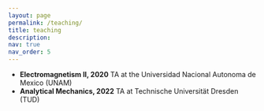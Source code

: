 ```yaml
---
layout: page
permalink: /teaching/
title: teaching
description:
nav: true
nav_order: 5
---
```


+ **Electromagnetism II, 2020** TA at the Universidad Nacional Autonoma de Mexico (UNAM)
+ **Analytical Mechanics, 2022** TA at Technische Universität Dresden (TUD)
